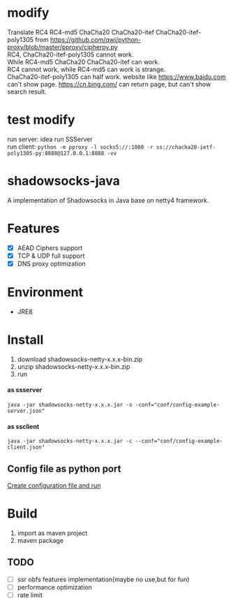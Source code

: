 # modify
Translate RC4 RC4-md5 ChaCha20 ChaCha20-itef ChaCha20-itef-poly1305 from https://github.com/qwj/python-proxy/blob/master/pproxy/cipherpy.py  
RC4, ChaCha20-itef-poly1305 cannot work.  
While RC4-md5 ChaCha20 ChaCha20-itef can work.  
RC4 cannot work, while RC4-md5 can work is strange.  
ChaCha20-itef-poly1305 can half work. website like https://www.baidu.com can't show page. https://cn.bing.com/ can return page, but can't show search result.

# test modify
run server:  idea run SSServer  
run client:  `python -m pproxy -l socks5://:1080 -r ss://chacha20-ietf-poly1305-py:8888@127.0.0.1:8888 -vv `


# shadowsocks-java
A  implementation of Shadowsocks in Java base on netty4 framework.

# Features
- [x] AEAD Ciphers support
- [x] TCP & UDP full support
- [x] DNS proxy optimization

# Environment
* JRE8

# Install
1. download shadowsocks-netty-x.x.x-bin.zip
2. unzip shadowsocks-netty-x.x.x-bin.zip
3. run
#### as ssserver
```
java -jar shadowsocks-netty-x.x.x.jar -s -conf="conf/config-example-server.json"
```
#### as ssclient
```
java -jar shadowsocks-netty-x.x.x.jar -c --conf="conf/config-example-client.json"
```

## Config file as python port
[Create configuration file and run](https://github.com/shadowsocks/shadowsocks/wiki/Configuration-via-Config-File)

# Build
1. import as maven project
2. maven package

## TODO
* [ ] ssr obfs features implementation(maybe no use,but for fun)
* [ ] performance optimization
* [ ] rate limit
